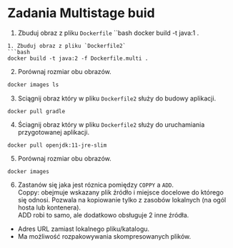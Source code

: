 # Zadania Multistage buid

1. Zbuduj obraz z pliku `Dockerfile`
``bash
docker build -t java:1 .
```
1. Zbuduj obraz z pliku `Dockerfile2`
```bash
docker build -t java:2 -f Dockerfile.multi .
```
2. Porównaj rozmiar obu obrazów.
```bash
docker images ls
```
3. Sciągnij obraz który w pliku `Dockerfile2` służy do budowy aplikacji.
```
docker pull gradle
```
4. Ściagnij obraz który w pliku `Dockerfile2` służy do uruchamiania przygotowanej aplikacji.
```
docker pull openjdk:11-jre-slim
```
5. Porównaj rozmiar obu obrazów.
```
docker images
```
6. Zastanów się jaka jest róznica pomiędzy `COPPY` a `ADD`. <br>
Coppy: obejmuje wskazany plik źródło i miejsce docelowe do którego się odnosi. Pozwala na kopiowanie tylko z zasobów lokalnych (na ogól hosta lub kontenera).<br>
ADD robi to samo, ale dodatkowo obsługuje 2 inne źródła.
- Adres URL zamiast lokalnego pliku/katalogu.
- Ma możliwość rozpakowywania skompresowanych plików.